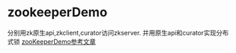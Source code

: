 # zookeeperDemo

分别用zk原生api,zkclient,curator访问zkserver.
并用原生api和curator实现分布式锁
 [zooKeeperDemo参考文章](https://www.cnblogs.com/xbq8080/category/960470.html "ZooKeeper参考文章")<br>
